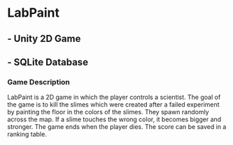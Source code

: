 # LabPaint

## - Unity 2D Game
## - SQLite Database

### Game Description

LabPaint is a 2D game in which the player controls a scientist. The goal of the game is to kill the slimes which were created after a failed experiment by painting the floor in the colors of the slimes. They spawn randomly across the map. If a slime touches the wrong color, it becomes bigger and stronger. The game ends when the player dies. The score can be saved in a ranking table.
